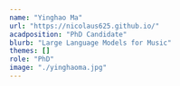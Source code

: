 ```yaml
---
name: "Yinghao Ma"
url: "https://nicolaus625.github.io/"
acadposition: "PhD Candidate"
blurb: "Large Language Models for Music"
themes: []
role: "PhD"
image: "./yinghaoma.jpg"
---
```

